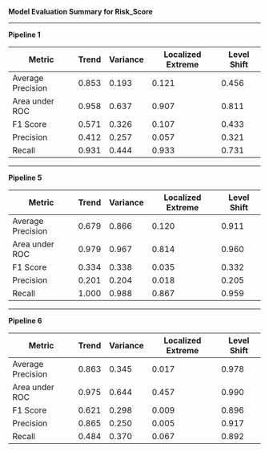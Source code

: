**Model Evaluation Summary for Risk_Score**

---

**Pipeline 1**

| Metric              | Trend | Variance | Localized Extreme | Level Shift |
|---------------------|-------|----------|--------------------|-------------|
| Average Precision   | 0.853 | 0.193    | 0.121              | 0.456       |
| Area under ROC      | 0.958 | 0.637    | 0.907              | 0.811       |
| F1 Score            | 0.571 | 0.326    | 0.107              | 0.433       |
| Precision           | 0.412 | 0.257    | 0.057              | 0.321       |
| Recall              | 0.931 | 0.444    | 0.933              | 0.731       |

---

**Pipeline 5**

| Metric              | Trend | Variance | Localized Extreme | Level Shift |
|---------------------|-------|----------|--------------------|-------------|
| Average Precision   | 0.679 | 0.866    | 0.120              | 0.911       |
| Area under ROC      | 0.979 | 0.967    | 0.814              | 0.960       |
| F1 Score            | 0.334 | 0.338    | 0.035              | 0.332       |
| Precision           | 0.201 | 0.204    | 0.018              | 0.205       |
| Recall              | 1.000 | 0.988    | 0.867              | 0.959       |

---

**Pipeline 6**

| Metric              | Trend | Variance | Localized Extreme | Level Shift |
|---------------------|-------|----------|--------------------|-------------|
| Average Precision   | 0.863 | 0.345    | 0.017              | 0.978       |
| Area under ROC      | 0.975 | 0.644    | 0.457              | 0.990       |
| F1 Score            | 0.621 | 0.298    | 0.009              | 0.896       |
| Precision           | 0.865 | 0.250    | 0.005              | 0.917       |
| Recall              | 0.484 | 0.370    | 0.067              | 0.892       |

